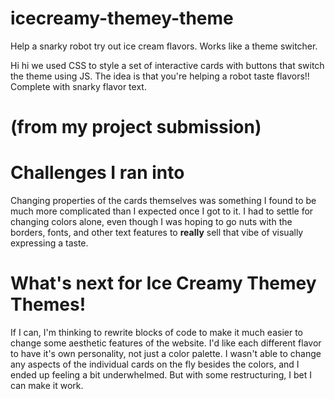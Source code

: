 # icecreamy-themey-theme
Help a snarky robot try out ice cream flavors. Works like a theme switcher.

Hi hi we used CSS to style a set of interactive cards with buttons that switch the theme using JS. The idea is that you're helping a robot taste flavors!! Complete with snarky flavor text.




# (from my project submission)


# Challenges I ran into
Changing properties of the cards themselves was something I found to be much more complicated than I expected once I got to it. I had to settle for changing colors alone, even though I was hoping to go nuts with the borders, fonts, and other text features to **really** sell that vibe of visually expressing a taste.

# What's next for Ice Creamy Themey Themes!
If I can, I'm thinking to rewrite blocks of code to make it much easier to change some aesthetic features of the website. I'd like each different flavor to have it's own personality, not just a color palette. I wasn't able to change any aspects of the individual cards on the fly besides the colors, and I ended up feeling a bit underwhelmed. But with some restructuring, I bet I can make it work.

